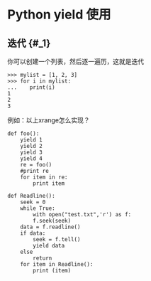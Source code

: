 # Python yield 使用

## 迭代 {#_1}

你可以创建一个列表，然后逐一遍历，这就是迭代

```
>>> mylist = [1, 2, 3]
>>> for i in mylist:
...    print(i)
1
2
3

```



例如：以上xrange怎么实现？

```
def foo():
    yield 1
    yield 2
    yield 3
    yield 4
    re = foo()
    #print re
    for item in re:
        print item
```

```
def Readline():
    seek = 0
    while True:
        with open("test.txt",'r') as f:
        f.seek(seek)
    data = f.readline()
    if data:
        seek = f.tell()
        yield data
    else
        return
    for item in Readline():
        print (item)
```



